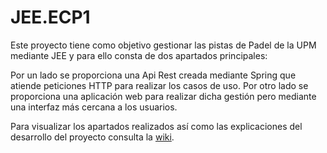 # JEE.ECP1
Este proyecto tiene como objetivo gestionar las pistas de Padel de la UPM mediante JEE y para ello consta de dos apartados principales:

Por un lado se proporciona una Api Rest creada mediante Spring que atiende peticiones HTTP para realizar los casos de uso. Por otro lado se proporciona una aplicación web para realizar dicha gestión pero mediante una interfaz más cercana a los usuarios.

Para visualizar los apartados realizados así como las explicaciones del desarrollo del proyecto consulta la [wiki](https://github.com/imolinuevo/JEE.ECP1/wiki).